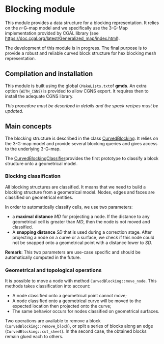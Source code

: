 # Blocking module

This module provides a data structure for a blocking representation. It relies on
the *n*-G-map model and we specifically use the 3-G-Map implementation 
provided by CGAL library (see https://doc.cgal.org/latest/Generalized_map/index.html).

The development of this module is in progress. The final purpose is to provide a robust and reliable curved block 
structure for hex blocking mesh representation. 

## Compilation and installation

This module is built using the global `CMakeLists.txt`of **gmds**. An extra option (`WITH_CGNS`) is provided to allow
CGNS export. It requires then to install the adequate CGNS library. 

*This procedure must be described in details and the spack recipes must be updated.*


## Main concepts

The blocking structure is described in  the class [CurvedBlocking](inc/CurvedBlocking.h). It relies on the 3-G-map model
and provide several blocking queries and gives access to the underlying 3-G-map.

The [CurvedBlockingClassifier](inc/CurvedBlockingClassifier.h)provides the first prototype to classify a block structure
onto a geometrical model. 

### Blocking classification
All blocking structures are classified. It means that we need to build a blocking structure from
a geometrical model. Nodes, edges and faces are classified on geometrical entities.

In order to automatically classify cells, we use two parameters: 
- a **maximal distance** *MD* for projecting a node. If the distance to any geometrical cell is greater than *MD*, then the node is not moved and classified.
- A **snapping distance** *SD* that is used during a correction stage. After projecting a node on a curve or a surface, we check if this node could not be snapped onto a geometrical point with a distance lower to *SD*.

**Remark:** This two parameters are use-case specific and should be automatically computed in the future.

### Geometrical and topological operations

It is possible to move a node with method `CurvedBlocking::move_node`. This methods takes classification into
account:
- A node classified onto a geometrical point cannot move;
- A node classified onto a geometrical curve will be moved to the expected location then projected onto the curve;
- The same behavior occurs for nodes classified on geometrical surfaces.

Two operations are available to remove a block (`CurvedBlocking::remove_block`), or split a series of blocks along an 
edge (`CurvedBlocking::cut_sheet`). In the second case, the obtained blocks remain glued each to others.
